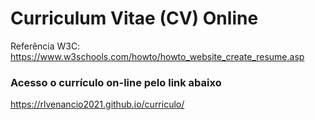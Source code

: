 # Curriculum Vitae (CV) Online

Referência W3C: https://www.w3schools.com/howto/howto_website_create_resume.asp

### Acesso o currículo on-line pelo link abaixo

https://rlvenancio2021.github.io/curriculo/
